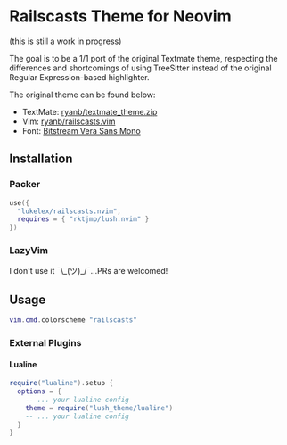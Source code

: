 # Railscasts Theme for Neovim

(this is still a work in progress)

The goal is to be a 1/1 port of the original Textmate theme,
respecting the differences and shortcomings of using TreeSitter
instead of the original Regular Expression-based highlighter.

The original theme can be found below:

* TextMate: [ryanb/textmate_theme.zip](http://media.railscasts.com/resources/textmate_theme.zip)
* Vim: [ryanb/railscasts.vim](https://github.com/ryanb/dotfiles/blob/master/vim/colors/railscasts.vim)
* Font: [Bitstream Vera Sans Mono](https://www.fontmirror.com/bitstream-vera-sans-mono)

## Installation

### Packer

```lua
use({
  "lukelex/railscasts.nvim",
  requires = { "rktjmp/lush.nvim" }
})
```

### LazyVim

I don't use it ¯\\\_(ツ)\_/¯...PRs are welcomed!

## Usage

```lua
vim.cmd.colorscheme "railscasts"
```

### External Plugins

#### Lualine

```lua
require("lualine").setup {
  options = {
    -- ... your lualine config
    theme = require("lush_theme/lualine")
    -- ... your lualine config
  }
}
```
